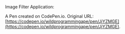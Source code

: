 # 
Image Filter Application:

A Pen created on CodePen.io. Original URL: [https://codepen.io/wildprogrammingape/pen/JjYZMGE](https://codepen.io/wildprogrammingape/pen/JjYZMGE).


